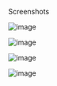 Screenshots

![image](https://github.com/gazzuhax/hyprland/assets/138269636/41a2839e-28a6-4b47-8083-3e8c8dba7ac9)

![image](https://github.com/gazzuhax/arco-hyprland/assets/138269636/88ff4b31-4c70-4a3d-b1c2-0e9974eb046c)

![image](https://github.com/gazzuhax/arco-hyprland/assets/138269636/0a604682-0c05-4641-aa1d-5895b97c766c)

![image](https://github.com/gazzuhax/arco-hyprland/assets/138269636/306ad09a-11f6-4930-97b8-ed4ea13898f6)


